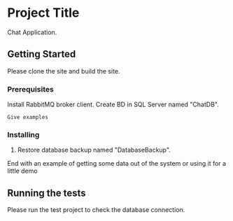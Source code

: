# Project Title

Chat Application.

## Getting Started

Please clone the site and build the site.

### Prerequisites

Install RabbitMQ broker client.
Create BD in SQL Server named "ChatDB".


```
Give examples
```

### Installing

1. Restore database backup named "DatabaseBackup".

End with an example of getting some data out of the system or using it for a little demo

## Running the tests

Please run the test project to check the database connection.
